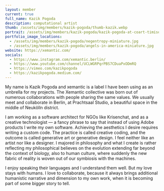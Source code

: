 ```yaml
---
layout: member
current: true
full_name: Kazik Pogoda
description: computational artist
thumb: /assets/img/members/kazik-pogoda/thumb-kazik.webp
portrait: /assets/img/members/kazik-pogoda/kazik-pogoda-at-coart-timisoara.webp
portfolio_image_locations:
  - /assets/img/members/kazik-pogoda/negentropy-miniature.jpg
  - /assets/img/members/kazik-pogoda/angels-in-america-miniature.jpg
website: https://xemantic.com/
socials:
  - https://www.instagram.com/xemantic.berlin/
  - https://www.youtube.com/channel/UCLWGRPqrPBS7CDuaPxODmRQ
  - https://vimeo.com/kazikpogoda
  - https://kazikpogoda.medium.com/
---
```


My name is Kazik Pogoda and xemantic is a label I have been using as an umbrella for my projects. The Xemantic collective was born out of numerous collaborations with people sharing the same values. We usually meet and collaborate in Berlin, at Prachtsaal Studio, a beautiful space in the middle of Neukölln district.

I am working as a software architect for NGOs like Krisenchat, and as a creative technologist — a fancy phrase to say that instead of using Adobe products I write my own software. Achieving the aesthetics I desire requires writing a custom code. The practice is called creative coding, and the outcome is called generative art or generative design. I feel neither like an artist nor like a designer. I majored in philosophy and what I create is rather reflecting my philosophical believes on the evolution extending far beyond the context of biology, also to human culture, where suddenly the new fabric of reality is woven out of our symbiosis with the machines.

I enjoy speaking their languages and I understand them well. But my love stays with humans. I love to collaborate, because it always brings additional humanistic narrative and dimension to my own work, when it is becoming part of some bigger story to tell.

